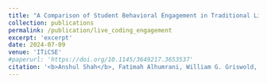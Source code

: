 ```yaml
---
title: "A Comparison of Student Behavioral Engagement in Traditional Live Coding and Active Live Coding Lectures"
collection: publications
permalink: /publication/live_coding_engagement
excerpt: 'excerpt'
date: 2024-07-09
venue: 'ITiCSE'
#paperurl: 'https://doi.org/10.1145/3649217.3653537'
citation: '<b>Anshul Shah</b>, Fatimah Alhumrani, William G. Griswold, Leo Porter, and Adalbert Gerald Soosai Raj. 2024. A Comparison of Student Behavioral Engagement in Traditional Live Coding and Active Live Coding Lectures. In Proceedings of the 2024 Innovation and Technology in Computer Science Education V. 1 (ITiCSE 2024), July 8–10, 2024, Milan, Italy. ACM, New York, NY, USA, 7 pages.  <a href="https://doi.org/10.1145/3649217.3653537">https://doi.org/10.1145/3649217.3653537</a>'
---
```



